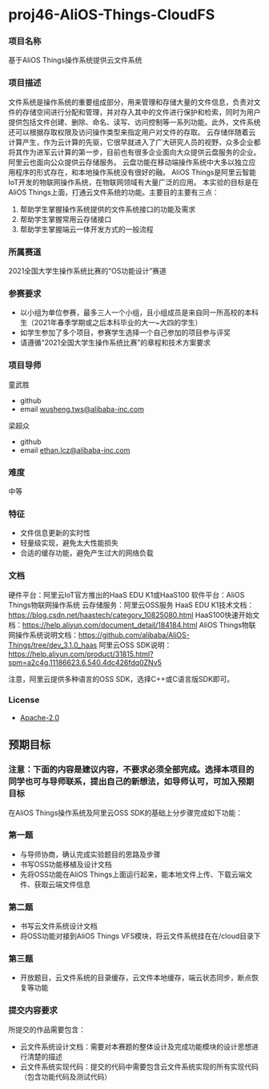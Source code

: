 # proj46-AliOS-Things-CloudFS
### 项目名称
基于AliOS Things操作系统提供云文件系统

### 项目描述

文件系统是操作系统的重要组成部分，用来管理和存储大量的文件信息，负责对文件的存储空间进行分配和管理，并对存入其中的文件进行保护和检索，同时为用户提供包括文件创建、删除、命名、读写、访问控制等一系列功能。此外，文件系统还可以根据存取权限及访问操作类型来指定用户对文件的存取。
云存储伴随着云计算产生，作为云计算的先驱，它很早就进入了广大研究人员的视野，众多企业都将其作为进军云计算的第一步，目前也有很多企业面向大众提供云盘服务的企业。阿里云也面向公众提供云存储服务。
云盘功能在移动端操作系统中大多以独立应用程序的形式存在，和本地操作系统没有很好的融。
AliOS Things是阿里云智能IoT开发的物联网操作系统，在物联网领域有大量广泛的应用。
本实验的目标是在AliOS Things上面，打通云文件系统的功能。主要目的主要有三点：

1. 帮助学生掌握操作系统提供的文件系统接口的功能及需求
2. 帮助学生掌握常用云存储接口
3. 帮助学生掌握端云一体开发方式的一般流程

### 所属赛道

2021全国大学生操作系统比赛的“OS功能设计”赛道



### 参赛要求

- 以小组为单位参赛，最多三人一个小组，且小组成员是来自同一所高校的本科生（2021年春季学期或之后本科毕业的大一~大四的学生）
- 如学生参加了多个项目，参赛学生选择一个自己参加的项目参与评奖
- 请遵循“2021全国大学生操作系统比赛”的章程和技术方案要求



### 项目导师

童武胜

* github
* email wusheng.tws@alibaba-inc.com

梁超众

* github
* email ethan.lcz@alibaba-inc.com



### 难度

中等



### 特征

* 文件信息更新的实时性
* 轻量级实现，避免太大性能损失
* 合适的缓存功能，避免产生过大的网络负载



### 文档

硬件平台：阿里云IoT官方推出的HaaS EDU K1或HaaS100
软件平台：AliOS Things物联网操作系统
云存储服务：阿里云OSS服务
HaaS EDU K1技术文档：https://blog.csdn.net/haastech/category_10825080.html
HaaS100快速开始文档：https://help.aliyun.com/document_detail/184184.html
AliOS Things物联网操作系统说明文档：https://github.com/alibaba/AliOS-Things/tree/dev_3.1.0_haas
阿里云OSS SDK说明：https://help.aliyun.com/product/31815.html?spm=a2c4g.11186623.6.540.4dc426fdq0ZNv5

注意，阿里云提供多种语言的OSS SDK，选择C++或C语言版SDK即可。

### License

* [Apache-2.0](https://opensource.org/licenses/Apache-2.0)



## 预期目标

### 注意：下面的内容是建议内容，不要求必须全部完成。选择本项目的同学也可与导师联系，提出自己的新想法，如导师认可，可加入预期目标

在AliOS Things操作系统及阿里云OSS SDK的基础上分步骤完成如下功能：

### 第一题

* 与导师协商，确认完成实验题目的思路及步骤
* 书写OSS功能移植及设计文档
* 先将OSS功能在AliOS Things上面运行起来，能本地文件上传、下载云端文件、获取云端文件信息

### 第二题

* 书写云文件系统设计文档
* 将OSS功能对接到AliOS Things VFS模块，将云文件系统挂在在/cloud目录下

### 第三题

* 开放题目，云文件系统的目录缓存，云文件本地缓存，端云状态同步，断点恢复等功能

### 提交内容要求

所提交的作品需要包含：

* 云文件系统设计文档：需要对本赛题的整体设计及完成功能模块的设计思想进行清楚的描述
* 云文件系统实现代码：提交的代码中需要包含云文件系统实现的所有实现代码（包含功能代码及测试代码）
